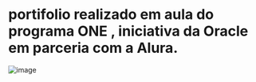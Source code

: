 <h1><strong>portifolio realizado em aula do programa ONE , iniciativa da Oracle em parceria com a Alura.</strong></h1>

![image](https://github.com/user-attachments/assets/f71d0909-854f-482e-ab9e-d6906312c33f)

